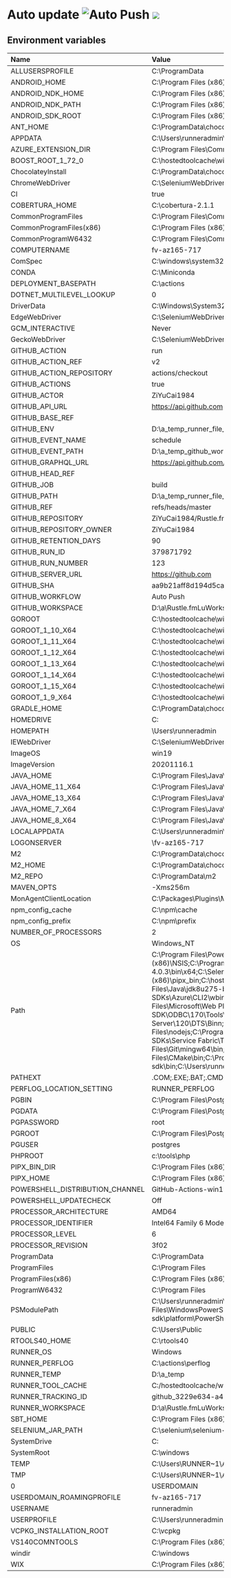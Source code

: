 ﻿# Auto update ![Auto Push](https://github.com/ZiYuCai1984/Rustle.fmLuWorks.Automation.DailyPush.Internal/workflows/Auto%20Push/badge.svg) ![](https://img.shields.io/github/v/tag/ZiYuCai1984/Rustle.fmLuWorks.Automation.DailyPush)


## Environment variables

| Name  | Value  |
| :------------ | :------------ |
| ALLUSERSPROFILE | C:\ProgramData |
 | ANDROID_HOME | C:\Program Files (x86)\Android\android-sdk |
 | ANDROID_NDK_HOME | C:\Program Files (x86)\Android\android-sdk\ndk-bundle |
 | ANDROID_NDK_PATH | C:\Program Files (x86)\Android\android-sdk\ndk-bundle |
 | ANDROID_SDK_ROOT | C:\Program Files (x86)\Android\android-sdk |
 | ANT_HOME | C:\ProgramData\chocolatey\lib\ant\tools\apache-ant-1.10.9 |
 | APPDATA | C:\Users\runneradmin\AppData\Roaming |
 | AZURE_EXTENSION_DIR | C:\Program Files\Common Files\AzureCliExtensionDirectory |
 | BOOST_ROOT_1_72_0 | C:\hostedtoolcache\windows\Boost\1.72.0\x86_64 |
 | ChocolateyInstall | C:\ProgramData\chocolatey |
 | ChromeWebDriver | C:\SeleniumWebDrivers\ChromeDriver |
 | CI | true |
 | COBERTURA_HOME | C:\cobertura-2.1.1 |
 | CommonProgramFiles | C:\Program Files\Common Files |
 | CommonProgramFiles(x86) | C:\Program Files (x86)\Common Files |
 | CommonProgramW6432 | C:\Program Files\Common Files |
 | COMPUTERNAME | fv-az165-717 |
 | ComSpec | C:\windows\system32\cmd.exe |
 | CONDA | C:\Miniconda |
 | DEPLOYMENT_BASEPATH | C:\actions |
 | DOTNET_MULTILEVEL_LOOKUP | 0 |
 | DriverData | C:\Windows\System32\Drivers\DriverData |
 | EdgeWebDriver | C:\SeleniumWebDrivers\EdgeDriver |
 | GCM_INTERACTIVE | Never |
 | GeckoWebDriver | C:\SeleniumWebDrivers\GeckoDriver |
 | GITHUB_ACTION | run |
 | GITHUB_ACTION_REF | v2 |
 | GITHUB_ACTION_REPOSITORY | actions/checkout |
 | GITHUB_ACTIONS | true |
 | GITHUB_ACTOR | ZiYuCai1984 |
 | GITHUB_API_URL | https://api.github.com |
 | GITHUB_BASE_REF |  |
 | GITHUB_ENV | D:\a\_temp\_runner_file_commands\set_env_5d22d074-986a-4ee4-b4c2-34a44b0e9830 |
 | GITHUB_EVENT_NAME | schedule |
 | GITHUB_EVENT_PATH | D:\a\_temp\_github_workflow\event.json |
 | GITHUB_GRAPHQL_URL | https://api.github.com/graphql |
 | GITHUB_HEAD_REF |  |
 | GITHUB_JOB | build |
 | GITHUB_PATH | D:\a\_temp\_runner_file_commands\add_path_5d22d074-986a-4ee4-b4c2-34a44b0e9830 |
 | GITHUB_REF | refs/heads/master |
 | GITHUB_REPOSITORY | ZiYuCai1984/Rustle.fmLuWorks.Automation.DailyPush.Internal |
 | GITHUB_REPOSITORY_OWNER | ZiYuCai1984 |
 | GITHUB_RETENTION_DAYS | 90 |
 | GITHUB_RUN_ID | 379871792 |
 | GITHUB_RUN_NUMBER | 123 |
 | GITHUB_SERVER_URL | https://github.com |
 | GITHUB_SHA | aa9b21aff8d194d5cac1a346d0f0a48a360d5955 |
 | GITHUB_WORKFLOW | Auto Push |
 | GITHUB_WORKSPACE | D:\a\Rustle.fmLuWorks.Automation.DailyPush.Internal\Rustle.fmLuWorks.Automation.DailyPush.Internal |
 | GOROOT | C:\hostedtoolcache\windows\go\1.14.12\x64 |
 | GOROOT_1_10_X64 | C:\hostedtoolcache\windows\go\1.10.8\x64 |
 | GOROOT_1_11_X64 | C:\hostedtoolcache\windows\go\1.11.13\x64 |
 | GOROOT_1_12_X64 | C:\hostedtoolcache\windows\go\1.12.17\x64 |
 | GOROOT_1_13_X64 | C:\hostedtoolcache\windows\go\1.13.15\x64 |
 | GOROOT_1_14_X64 | C:\hostedtoolcache\windows\go\1.14.12\x64 |
 | GOROOT_1_15_X64 | C:\hostedtoolcache\windows\go\1.15.5\x64 |
 | GOROOT_1_9_X64 | C:\hostedtoolcache\windows\go\1.9.7\x64 |
 | GRADLE_HOME | C:\ProgramData\chocolatey\lib\gradle\tools\gradle-6.7 |
 | HOMEDRIVE | C: |
 | HOMEPATH | \Users\runneradmin |
 | IEWebDriver | C:\SeleniumWebDrivers\IEDriver |
 | ImageOS | win19 |
 | ImageVersion | 20201116.1 |
 | JAVA_HOME | C:\Program Files\Java\jdk8u275-b01 |
 | JAVA_HOME_11_X64 | C:\Program Files\Java\jdk-11.0.9+11 |
 | JAVA_HOME_13_X64 | C:\Program Files\Java\jdk-13.0.2+8 |
 | JAVA_HOME_7_X64 | C:\Program Files\Java\zulu-7-azure-jdk_7.31.0.5-7.0.232-win_x64 |
 | JAVA_HOME_8_X64 | C:\Program Files\Java\jdk8u275-b01 |
 | LOCALAPPDATA | C:\Users\runneradmin\AppData\Local |
 | LOGONSERVER | \\fv-az165-717 |
 | M2 | C:\ProgramData\chocolatey\lib\maven\apache-maven-3.6.3\bin |
 | M2_HOME | C:\ProgramData\chocolatey\lib\maven\apache-maven-3.6.3 |
 | M2_REPO | C:\ProgramData\m2 |
 | MAVEN_OPTS | -Xms256m |
 | MonAgentClientLocation | C:\Packages\Plugins\Microsoft.Azure.Geneva.GenevaMonitoring\2.19.0.1\Monitoring\Agent |
 | npm_config_cache | C:\npm\cache |
 | npm_config_prefix | C:\npm\prefix |
 | NUMBER_OF_PROCESSORS | 2 |
 | OS | Windows_NT |
 | Path | C:\Program Files\PowerShell\7;C:\Users\runneradmin\.dotnet\tools;C:\Program Files\Mercurial\;C:\Program Files\MongoDB\Server\4.4\bin;C:\aliyun-cli;C:\ProgramData\kind;C:\vcpkg;C:\cf-cli;C:\Program Files (x86)\NSIS\;C:\Program Files\Mercurial\;C:\hostedtoolcache\windows\stack\2.5.1\x64;C:\ProgramData\chocolatey\lib\ghc.8.10.2.1\tools\ghc-8.10.2\bin;C:\Program Files\dotnet;C:\mysql-5.7.21-winx64\bin;C:\Program Files\R\R-4.0.3\bin\x64;C:\SeleniumWebDrivers\GeckoDriver;C:\Program Files (x86)\sbt\bin;C:\Rust\.cargo\bin;C:\Program Files (x86)\GitHub CLI;C:\Program Files\Git\bin;C:\Program Files (x86)\pipx_bin;C:\hostedtoolcache\windows\go\1.14.12\x64\bin;C:\hostedtoolcache\windows\Python\3.7.9\x64\Scripts;C:\hostedtoolcache\windows\Python\3.7.9\x64;C:\hostedtoolcache\windows\Ruby\2.5.8\x64\bin;C:\Program Files\Java\jdk8u275-b01\bin;C:\npm\prefix;C:\Program Files\Microsoft SDKs\Azure\Azure Dev Spaces CLI;C:\Program Files\Microsoft SDKs\Azure\Azure Dev Spaces CLI\;C:\Program Files (x86)\Microsoft SDKs\Azure\CLI2\wbin;C:\windows\system32;C:\windows;C:\windows\System32\Wbem;C:\windows\System32\WindowsPowerShell\v1.0\;C:\windows\System32\OpenSSH\;C:\ProgramData\Chocolatey\bin;C:\Program Files\Microsoft\Web Platform Installer\;C:\Program Files\Docker;C:\Program Files\PowerShell\7\;C:\Program Files\dotnet\;C:\Program Files\Microsoft SQL Server\130\Tools\Binn\;C:\Program Files\Microsoft SQL Server\Client SDK\ODBC\170\Tools\Binn\;C:\Program Files (x86)\Windows Kits\10\Windows Performance Toolkit\;C:\Program Files (x86)\Microsoft SQL Server\110\DTS\Binn\;C:\Program Files (x86)\Microsoft SQL Server\120\DTS\Binn\;C:\Program Files (x86)\Microsoft SQL Server\130\DTS\Binn\;C:\Program Files (x86)\Microsoft SQL Server\140\DTS\Binn\;C:\Program Files (x86)\Microsoft SQL Server\150\DTS\Binn\;C:\Program Files\nodejs\;C:\ProgramData\chocolatey\lib\pulumi\tools\Pulumi\bin;C:\ProgramData\chocolatey\lib\maven\apache-maven-3.6.3\bin;C:\Program Files\Microsoft Service Fabric\bin\Fabric\Fabric.Code;C:\Program Files\Microsoft SDKs\Service Fabric\Tools\ServiceFabricLocalClusterManager;C:\Program Files\OpenSSL\bin;C:\Strawberry\c\bin;C:\Strawberry\perl\site\bin;C:\Strawberry\perl\bin;C:\Program Files\Git\cmd;C:\Program Files\Git\mingw64\bin;C:\Program Files\Git\usr\bin;c:\tools\php;C:\Program Files (x86)\sbt\bin;C:\Program Files\TortoiseSVN\bin;C:\SeleniumWebDrivers\ChromeDriver\;C:\SeleniumWebDrivers\EdgeDriver\;C:\Program Files\CMake\bin;C:\Program Files\Amazon\AWSCLIV2\;C:\Program Files\Amazon\SessionManagerPlugin\bin\;C:\Program Files\Amazon\AWSSAMCLI\bin\;C:\Program Files (x86)\Google\Cloud SDK\google-cloud-sdk\bin;C:\Users\runneradmin\AppData\Local\Microsoft\WindowsApps |
 | PATHEXT | .COM;.EXE;.BAT;.CMD;.VBS;.VBE;.JS;.JSE;.WSF;.WSH;.MSC;.CPL |
 | PERFLOG_LOCATION_SETTING | RUNNER_PERFLOG |
 | PGBIN | C:\Program Files\PostgreSQL\13\bin |
 | PGDATA | C:\Program Files\PostgreSQL\13\data |
 | PGPASSWORD | root |
 | PGROOT | C:\Program Files\PostgreSQL\13 |
 | PGUSER | postgres |
 | PHPROOT | c:\tools\php |
 | PIPX_BIN_DIR | C:\Program Files (x86)\pipx_bin |
 | PIPX_HOME | C:\Program Files (x86)\pipx |
 | POWERSHELL_DISTRIBUTION_CHANNEL | GitHub-Actions-win19 |
 | POWERSHELL_UPDATECHECK | Off |
 | PROCESSOR_ARCHITECTURE | AMD64 |
 | PROCESSOR_IDENTIFIER | Intel64 Family 6 Model 63 Stepping 2, GenuineIntel |
 | PROCESSOR_LEVEL | 6 |
 | PROCESSOR_REVISION | 3f02 |
 | ProgramData | C:\ProgramData |
 | ProgramFiles | C:\Program Files |
 | ProgramFiles(x86) | C:\Program Files (x86) |
 | ProgramW6432 | C:\Program Files |
 | PSModulePath | C:\Users\runneradmin\Documents\WindowsPowerShell\Modules;C:\Modules\azurerm_2.1.0;C:\Modules\azure_2.1.0;C:\Users\packer\Documents\WindowsPowerShell\Modules;C:\Program Files\WindowsPowerShell\Modules;C:\windows\system32\WindowsPowerShell\v1.0\Modules;C:\Program Files\Microsoft SQL Server\130\Tools\PowerShell\Modules\;C:\Program Files (x86)\Google\Cloud SDK\google-cloud-sdk\platform\PowerShell |
 | PUBLIC | C:\Users\Public |
 | RTOOLS40_HOME | C:\rtools40 |
 | RUNNER_OS | Windows |
 | RUNNER_PERFLOG | C:\actions\perflog |
 | RUNNER_TEMP | D:\a\_temp |
 | RUNNER_TOOL_CACHE | C:/hostedtoolcache/windows |
 | RUNNER_TRACKING_ID | github_3229e634-a42b-4a90-ac53-3b37884e3b18 |
 | RUNNER_WORKSPACE | D:\a\Rustle.fmLuWorks.Automation.DailyPush.Internal |
 | SBT_HOME | C:\Program Files (x86)\sbt\ |
 | SELENIUM_JAR_PATH | C:\selenium\selenium-server-standalone.jar |
 | SystemDrive | C: |
 | SystemRoot | C:\windows |
 | TEMP | C:\Users\RUNNER~1\AppData\Local\Temp |
 | TMP | C:\Users\RUNNER~1\AppData\Local\Temp |
 0 | USERDOMAIN | fv-az165-717 |
 | USERDOMAIN_ROAMINGPROFILE | fv-az165-717 |
 | USERNAME | runneradmin |
 | USERPROFILE | C:\Users\runneradmin |
 | VCPKG_INSTALLATION_ROOT | C:\vcpkg |
 | VS140COMNTOOLS | C:\Program Files (x86)\Microsoft Visual Studio 14.0\Common7\Tools\ |
 | windir | C:\windows |
 | WIX | C:\Program Files (x86)\WiX Toolset v3.11\ |


